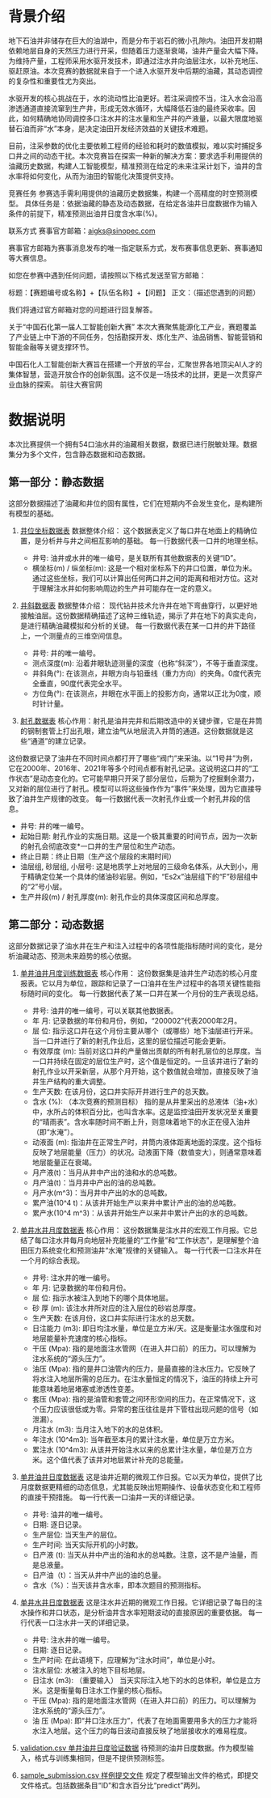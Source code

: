 # 背景介绍

地下石油并非储存在巨大的油湖中，而是分布于岩石的微小孔隙内。油田开发初期依赖地层自身的天然压力进行开采，但随着压力逐渐衰竭，油井产量会大幅下降。为维持产量，工程师采用水驱开发技术，即通过注水井向油层注水，以补充地压、驱赶原油。本次竞赛的数据就来自于一个进入水驱开发中后期的油藏，其动态调控的复杂性和重要性尤为突出。
 
水驱开发的核心挑战在于，水的流动性比油更好。若注采调控不当，注入水会沿高渗透通道直接流窜到生产井，形成无效水循环，大幅降低石油的最终采收率。因此，如何精确地协同调控多口注水井的注水量和生产井的产液量，以最大限度地驱替石油而非“水”本身，是决定油田开发经济效益的关键技术难题。
 
目前，注采参数的优化主要依赖工程师的经验和耗时的数值模拟，难以实时捕捉多口井之间的动态干扰。本次竞赛旨在探索一种新的解决方案：要求选手利用提供的油藏历史数据，构建人工智能模型，精准预测在给定的未来注采计划下，油井的含水率将如何变化，从而为油田的智能化决策提供支持。

竞赛任务
参赛选手需利用提供的油藏历史数据集，构建一个高精度的时空预测模型。
具体任务是：依据油藏的静态及动态数据，在给定各油井日度数据作为输入条件的前提下，精准预测出油井日度含水率(%)。

联系方式
赛事官方邮箱：aigks@sinopec.com
 
赛事官方邮箱为赛事消息发布的唯一指定联系方式，发布赛事信息更新、赛事通知等大赛信息。
 
如您在参赛中遇到任何问题，请按照以下格式发送至官方邮箱：

标题：【赛题编号或名称】+【队伍名称】+【问题】
正文：（描述您遇到的问题）

我们将通过官方邮箱对您的问题进行回复解答。

关于“中国石化第一届人工智能创新大赛”
本次大赛聚焦能源化工产业，赛题覆盖了产业链上中下游的不同任务，包括勘探开发、炼化生产、油品销售、智能营销和智能金融等关键支撑环节。
 
中国石化人工智能创新大赛旨在搭建一个开放的平台，汇聚世界各地顶尖AI人才的集体智慧，营造开放合作的创新氛围。这不仅是一场技术的比拼，更是一次贯穿产业血脉的探索。
前往大赛官网

# 数据说明

本次比赛提供一个拥有54口油水井的油藏相关数据，数据已进行脱敏处理。数据集分为多个文件，包含静态数据和动态数据。

## 第一部分：静态数据
这部分数据描述了油藏和井位的固有属性，它们在短期内不会发生变化，是构建所有模型的基础。

1. [井位坐标数据表](./坐标_well_info.csv)
数据整体介绍： 这个数据表定义了每口井在地面上的精确位置，是分析井与井之间相互影响的基础。
每一行数据代表一口井的地理坐标。

    * 井号: 油井或水井的唯一编号，是关联所有其他数据表的关键“ID”。
    * 横坐标(m) / 纵坐标(m): 这是一个相对坐标系下的井口位置，单位为米。通过这些坐标，我们可以计算出任何两口井之间的距离和相对方位。这对于理解注水井如何影响周边的生产井可能存在一定的意义。

2. [井斜数据表](./井斜_well_deviation.csv)
数据整体介绍： 现代钻井技术允许井在地下弯曲穿行，以更好地接触油层。这份数据精确描述了这种三维轨迹，揭示了井在地下的真实走向，是进行精确油藏模拟和分析的关键。
每一行数据代表在某一口井的井下路径上，一个测量点的三维空间信息。

    * 井号: 井的唯一编号。
    * 测点深度(m): 沿着井眼轨迹测量的深度（也称“斜深”），不等于垂直深度。
    * 井斜角(°): 在该测点，井眼方向与铅垂线（重力方向）的夹角。0度代表完全垂直，90度代表完全水平。
    * 方位角(°): 在该测点，井眼在水平面上的投影方向，通常以正北为0度，顺时针计量。

3. [射孔数据表](./射孔数据表_well_perforation.csv)
核心作用：射孔是油井完井和后期改造中的关键步骤，它是在井筒的钢制套管上打出孔眼，建立油气从地层流入井筒的通道。这份数据就是这些“通道”的建立记录。
 
这份数据记录了油井在不同时间点都打开了哪些“阀门”来采油。以“1号井”为例，它在2000年、2016年、2021年等多个时间点都有射孔记录。这说明这口井的“工作状态”是动态变化的。它可能早期只开采了部分层位，后期为了挖掘剩余潜力，又对新的层位进行了射孔。模型可以将这些操作作为“事件”来处理，因为它直接导致了油井生产规律的改变。
每一行数据代表一次射孔作业或一个射孔井段的信息。

* 井号: 井的唯一编号。
* 起始日期: 射孔作业的实施日期。这是一个极其重要的时间节点，因为一次新的射孔会彻底改变*一口井的生产层位和生产动态。
* 终止日期：终止日期（生产这个层段的末期时间）
* 油层组, 砂层组, 小层号: 这是地质学上对地层的三级命名体系，从大到小，用于精确定位某一个具体的储油砂岩层。例如，“Es2x”油层组下的“F”砂层组中的“2”号小层。
* 生产井段(m) / 射孔厚度(m): 射孔作业的具体深度区间和总厚度。

## 第二部分：动态数据
这部分数据记录了油水井在生产和注入过程中的各项性能指标随时间的变化，是分析油藏动态、预测未来趋势的核心依据。

1. [单井油井月度训练数据表](./单井油井月度数据__monthly_oil.csv)
核心作用： 这份数据集是油井生产动态的核心月度报表。它以月为单位，跟踪和记录了一口油井在生产过程中的各项关键性能指标随时间的变化。 每一行数据代表了某一口井在某一个月份的生产表现总结。

    * 井号: 油井的唯一编号，可以关联其他数据表。
    * 年 月: 记录数据的年份和月份，例如，“200002”代表2000年2月。
    * 层 位: 指示这口井在这个月份主要从哪个（或哪些）地下油层进行开采。当一口井进行了新的射孔作业后，这里的层位描述可能会更新。
    * 有效厚度 (m): 当前对这口井的产量做出贡献的所有射孔层位的总厚度。当一口井持续在固定的层位生产时，这个值是恒定的。一旦该井进行了新的射孔作业以开采新层，从那个月开始，这个数值就会增加，直接反映了油井生产结构的重大调整。
    * 生产天数: 在该月份，这口井实际开井进行生产的总天数。
    * 含水 (%): （本次竞赛的预测目标） 指的是从井里采出的总液体（油+水）中，水所占的体积百分比，也叫含水率。这是监控油田开发状况至关重要的“晴雨表”。含水率随时间不断上升，则意味着地下的水正在侵入油井（即“水淹”）。
    * 动液面 (m): 指油井在正常生产时，井筒内液体距离地面的深度。这个指标反映了地层能量（压力）的状况。动液面下降（数值变大），则通常意味着地层能量正在衰竭。
    * 月产液(t)：当月从井中产出的油和水的总吨数。
    * 月产油(t)：当月井中产出的油的总吨数。
    * 月产水(m^3)：当月井中产出的水的总吨数。
    * 累产油(10^4 t)：从该井开始生产以来井中累计产出的油的总吨数。
    * 累产水(10^4 m^3)：从该井开始生产以来井中累计产出的水的总吨数。

2. [单井水井月度数据表](./单井水井月度数据_monthly_water.csv)
核心作用： 这份数据集是注水井的宏观工作月报。它总结了每口注水井每月向地层补充能量的“工作量”和“工作状态”，是理解整个油田压力系统变化和预测油井“水淹”规律的关键输入。
每一行代表一口注水井在一个月的综合表现。

    * 井号: 注水井的唯一编号。
    * 年 月: 记录数据的年份和月份。
    * 层 位: 指示水被注入到地下的哪个具体地层。
    * 砂 厚 (m): 该注水井所对应的注入层位的砂岩总厚度。
    * 生产天数: 在该月份，这口井实际进行注水的总天数。
    * 日注能力 (m3): 即日均注水量，单位是立方米/天。这是衡量注水强度和对地层能量补充速度的核心指标。
    * 干压 (Mpa): 指的是地面注水管网（在进入井口前）的压力。可以理解为注水系统的“源头压力”。
    * 油压 (Mpa): 指的是井口油管内的压力，是最直接的注水压力。它反映了将水注入地层所需的总压力。在注水量恒定的情况下，油压的持续上升可能意味着地层堵塞或渗透性变差。
    * 套压 (Mpa): 指的是油管和套管之间环形空间的压力。在正常情况下，这个压力应该很低或为零。异常的套压往往是井下管柱出现问题的信号（如泄漏）。
    * 月注水 (m3): 当月注入地下的水的总体积。
    * 年注水 (10^4m3): 当年截至本月的累计注水量，单位是万立方米。
    * 累注水 (10^4m3): 从该井开始注水以来的总累计注水量，单位是万立方米。这个值代表了该井对地层累计补充的总能量。

3. [单井油井日度数据表](./单井油井日度数据train_daily_oil.csv)
这是油井近期的微观工作日报。它以天为单位，提供了比月度数据更精细的动态信息，尤其能反映出短期操作、设备状态变化和工程师的直接干预措施。
每一行代表一口油井一天的详细记录。

    * 井号: 油井的唯一编号。
    * 日期: 逐日记录。
    * 生产层位: 当天生产的层位。
    * 生产时间: 当天实际开机的小时数。
    * 日产液 (t): 当天从井中产出的油和水的总吨数。注意，这不是产油量，而是总液量。
    * 日产油（t）：当天从井中产出的油的总量。
    * 含水（%）：当天该井含水率，即本次题目的预测指标。

4. [单井水井日度数据表](./单井水井日度数据_daily_water.csv)
这是注水井近期的微观工作日报。它详细记录了每日的注水操作和井口状态，是分析油井含水率短期波动的直接原因的重要依据。
每一行代表一口注水井一天的详细记录。
    * 井号: 注水井的唯一编号。
    * 日期: 逐日记录。
    * 生产时间: 在此语境下，应理解为“注水时间”，单位是小时。
    * 注水层位: 水被注入的地下目标地层。
    * 日注水 (m3): （重要输入） 当天实际注入地下的水的总体积，单位是立方米。这是衡量每日注水工作量的核心指标。
    * 干压 (Mpa): 指的是地面注水管网（在进入井口前）的压力。可以理解为注水系统的“源头压力”。
    * 油 压 (Mpa): 即“井口注水压力”，代表了在地面需要用多大的压力才能将水注入地层。这个压力的每日波动直接反映了地层接收水的难易程度。

9. [validation.csv 单井油井日度验证数据](./单井油井日度待预测数据_validation_without_truth.csv)
待预测的油井日度数据。作为模型输入，格式与训练集相同，但是不提供预测标签。

10. [sample_submission.csv 样例提交文件](./sample_submission.csv)
规定了模型输出文件的格式，即提交文件格式。包括数据条目“ID”和含水百分比“predict”两列。